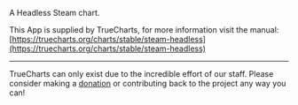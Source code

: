 A Headless Steam chart.

This App is supplied by TrueCharts, for more information visit the manual: [https://truecharts.org/charts/stable/steam-headless](https://truecharts.org/charts/stable/steam-headless)

---

TrueCharts can only exist due to the incredible effort of our staff.
Please consider making a [donation](https://truecharts.org/sponsor) or contributing back to the project any way you can!
